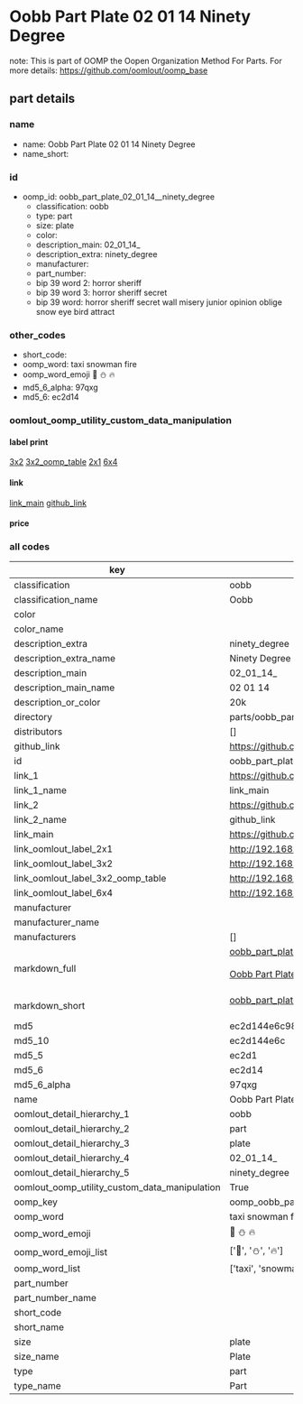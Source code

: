 # Oobb Part Plate 02 01 14  Ninety Degree  

note: This is part of OOMP the Oopen Organization Method For Parts. For more details: https://github.com/oomlout/oomp_base

##  part details





### name
* name: Oobb Part Plate 02 01 14  Ninety Degree
* name_short: 
### id
* oomp_id: oobb_part_plate_02_01_14__ninety_degree
  * classification: oobb
  * type: part
  * size: plate
  * color: 
  * description_main: 02_01_14_
  * description_extra: ninety_degree
  * manufacturer: 
  * part_number: 
  * bip 39 word 2: horror sheriff
  * bip 39 word 3: horror sheriff secret
  * bip 39 word: horror sheriff secret wall misery junior opinion oblige snow eye bird attract

### other_codes
* short_code: 
* oomp_word: taxi snowman fire
* oomp_word_emoji :taxi: :snowman: :fire:
* md5_6_alpha: 97qxg
* md5_6: ec2d14






### oomlout_oomp_utility_custom_data_manipulation
#### label print
[3x2](http://192.168.1.245:1112/?label=oomp%2097qxg)
[3x2_oomp_table](http://192.168.1.107:1112/?label=oomp%2097qxg)
[2x1](http://192.168.1.242:1112/?label=oomp%2097qxg)
[6x4](http://192.168.1.55:1112/?label=oomp%2097qxg)    

#### link

[link_main](https://github.com/oomlout/oomlout_oomp_current_version_messy/tree/main/parts/oobb_part_plate_02_01_14__ninety_degree) [github_link](https://github.com/oomlout/oomlout_oomp_part_src/tree/main/parts/oobb_part_plate_02_01_14__ninety_degree)                             

#### price







### all codes 
| key | value |  
| --- | --- |  
| classification | oobb |  
| classification_name | Oobb |  
| color |  |  
| color_name |  |  
| description_extra | ninety_degree |  
| description_extra_name | Ninety Degree |  
| description_main | 02_01_14_ |  
| description_main_name | 02 01 14  |  
| description_or_color | 20k |  
| directory | parts/oobb_part_plate_02_01_14__ninety_degree |  
| distributors | [] |  
| github_link | https://github.com/oomlout/oomlout_oomp_part_src/tree/main/parts/oobb_part_plate_02_01_14__ninety_degree |  
| id | oobb_part_plate_02_01_14__ninety_degree |  
| link_1 | https://github.com/oomlout/oomlout_oomp_current_version_messy/tree/main/parts/oobb_part_plate_02_01_14__ninety_degree |  
| link_1_name | link_main |  
| link_2 | https://github.com/oomlout/oomlout_oomp_part_src/tree/main/parts/oobb_part_plate_02_01_14__ninety_degree |  
| link_2_name | github_link |  
| link_main | https://github.com/oomlout/oomlout_oomp_current_version_messy/tree/main/parts/oobb_part_plate_02_01_14__ninety_degree |  
| link_oomlout_label_2x1 | http://192.168.1.242:1112/?label=oomp%2097qxg |  
| link_oomlout_label_3x2 | http://192.168.1.245:1112/?label=oomp%2097qxg |  
| link_oomlout_label_3x2_oomp_table | http://192.168.1.107:1112/?label=oomp%2097qxg |  
| link_oomlout_label_6x4 | http://192.168.1.55:1112/?label=oomp%2097qxg |  
| manufacturer |  |  
| manufacturer_name |  |  
| manufacturers | [] |  
| markdown_full | [oobb_part_plate_02_01_14__ninety_degree](https://github.com/oomlout/oomlout_oomp_current_version_messy/tree/main/parts/oobb_part_plate_02_01_14__ninety_degree)<br>[](https://github.com/oomlout/oomlout_oomp_current_version_messy/tree/main/parts/oobb_part_plate_02_01_14__ninety_degree)<br>[Oobb Part Plate 02 01 14  Ninety Degree](https://github.com/oomlout/oomlout_oomp_current_version_messy/tree/main/parts/oobb_part_plate_02_01_14__ninety_degree)<br><br> |  
| markdown_short | [oobb_part_plate_02_01_14__ninety_degree](https://github.com/oomlout/oomlout_oomp_current_version_messy/tree/main/parts/oobb_part_plate_02_01_14__ninety_degree)<br><br> |  
| md5 | ec2d144e6c98336de4c6df6b8531636d |  
| md5_10 | ec2d144e6c |  
| md5_5 | ec2d1 |  
| md5_6 | ec2d14 |  
| md5_6_alpha | 97qxg |  
| name | Oobb Part Plate 02 01 14  Ninety Degree |  
| oomlout_detail_hierarchy_1 | oobb |  
| oomlout_detail_hierarchy_2 | part |  
| oomlout_detail_hierarchy_3 | plate |  
| oomlout_detail_hierarchy_4 | 02_01_14_ |  
| oomlout_detail_hierarchy_5 | ninety_degree |  
| oomlout_oomp_utility_custom_data_manipulation | True |  
| oomp_key | oomp_oobb_part_plate_02_01_14__ninety_degree |  
| oomp_word | taxi snowman fire |  
| oomp_word_emoji | :taxi: :snowman: :fire: |  
| oomp_word_emoji_list | [':taxi:', ':snowman:', ':fire:'] |  
| oomp_word_list | ['taxi', 'snowman', 'fire'] |  
| part_number |  |  
| part_number_name |  |  
| short_code |  |  
| short_name |  |  
| size | plate |  
| size_name | Plate |  
| type | part |  
| type_name | Part |  
